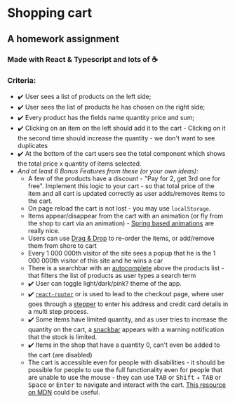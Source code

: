 # Shopping cart

## A homework assignment

### Made with React & Typescript and lots of :coffee:

### Criteria:

* :heavy_check_mark: User sees a list of products on the left side;
* :heavy_check_mark: User sees the list of products he has chosen on the right side;
* :heavy_check_mark: Every product has the fields name quantity price and sum;
* :heavy_check_mark: Clicking on an item on the left should add it to the cart - Clicking on it the second time should increase the quantity - we don't want to see duplicates
* :heavy_check_mark: At the bottom of the cart users see the total component which shows the total price x quantity of items selected.
* *And at least 6 Bonus Features from these (or your own ideas):*
  * A few of the products have a discount - "Pay for 2, get 3rd one for free". Implement this logic to your cart - so that total price of the item and all cart is updated correctly as user adds/removes items to the cart.
  * On page reload the cart is not lost - you may use `localStorage`.
  * Items appear/disappear from the cart with an animation (or fly from the shop to cart via an animation) - [Spring based animations](https://www.react-spring.io/) are really nice.
  * Users can use [Drag & Drop](https://react-dnd.github.io/react-dnd/examples/dustbin/multiple-targets) to re-order the items, or add/remove them from shore to cart
  * Every 1 000 000th visitor of the site sees a popup that he is the 1 000 000th visitor of this site and he wins a car
  * There is a searchbar with an [autocomplete](https://material-ui.com/components/autocomplete/) above the products list - that filters the list of products as user types a search term
  * :heavy_check_mark: User can toggle light/dark/pink? theme of the app.
  * :heavy_check_mark: [`react-router`](https://reacttraining.com/react-router/web/guides/quick-start) or  is used to lead to the checkout page, where user goes through a [stepper](https://material-ui.com/components/steppers/) to enter his address and credit card details in a multi step process.
  * :heavy_check_mark: Some items have limited quantity, and as user tries to increase the quantity on the cart, a [snackbar](https://material-ui.com/components/snackbars/#snackbars) appears with a warning notification that the stock is limited.
  * :heavy_check_mark: Items in the shop that have a quantity 0, can't even be added to the cart (are disabled)
  * The cart is accessible even for people with disabilities - it should be possible for people to use the full functionality even for people that are unable to use the mouse - they can use <kbd>TAB</kbd> or <kbd>Shift</kbd> + <kbd>TAB</kbd> or <kbd>Space</kbd> or <kbd>Enter</kbd> to navigate and interact with the cart. [This resource on MDN](https://developer.mozilla.org/en-US/docs/Web/Accessibility/Keyboard-navigable_JavaScript_widgets) could be useful.
